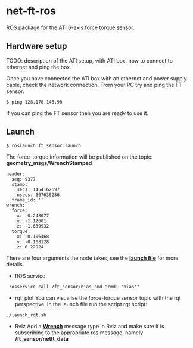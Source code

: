 # net-ft-ros
ROS package for the ATI 6-axis force torque sensor.

## Hardware setup

TODO: description of the ATI setup, with ATI box, how to connect to ethernet and ping the box.

Once you have connected the ATI box with an ethernet and power supply cable, check 
the network connection. From your PC try and ping the FT sensor.
```
$ ping 128.178.145.98
```
If you can ping the FT sensor then you are ready to use it.

## Launch

```
$ roslaunch ft_sensor.launch 
```

The force-torque information will be published on the topic: **geometry_msgs/WrenchStamped**
```
header: 
  seq: 9377
  stamp: 
    secs: 1454162697
    nsecs: 667636236
  frame_id: ''
wrench: 
  force: 
    x: -0.248077
    y: -1.12601
    z: -1.639932
  torque: 
    x: -0.106468
    y: -0.108128
    z: 0.22924
```

There are four arguments the node takes, see the  [**launch file**](https://github.com/epfl-lasa/net-ft-ros/blob/master/launch/ft_sensor.launch)  for more details.

* ROS service
```
 rosservice call /ft_sensor/bias_cmd "cmd: 'bias'"
```

* rqt_plot
You can visualise the force-torque sensor topic with the rqt perspective. In the 
launch file run the script rqt script:
```
./launch_rqt.sh
```

* Rviz
Add a [**Wrench**](http://wiki.ros.org/rviz/DisplayTypes/Wrench) message type in Rviz and make sure
it is subscribing to the appropriate ros message, namely **/ft_sensor/netft_data** 


